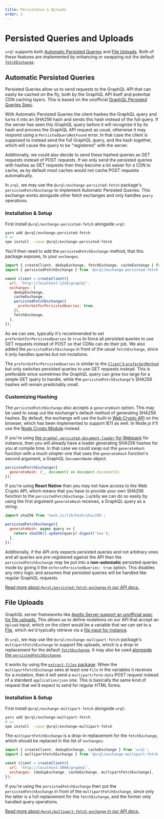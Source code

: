 ```yaml
---
title: Persistence & Uploads
order: 1
---
```


# Persisted Queries and Uploads

`urql` supports both [Automatic Persisted
Queries](https://www.apollographql.com/docs/apollo-server/performance/apq/) and [File
Uploads](https://www.apollographql.com/docs/apollo-server/data/file-uploads/).
Both of these features are implemented by enhancing or swapping out the default
[`fetchExchange`](../api/core.md#fetchexchange).

## Automatic Persisted Queries

Persisted Queries allow us to send requests to the GraphQL API that can easily be cached on the fly,
both by the GraphQL API itself and potential CDN caching layers. This is based on the unofficial
[GraphQL Persisted Queries
Spec](https://github.com/apollographql/apollo-link-persisted-queries#apollo-engine).

With Automatic Persisted Queries the client hashes the GraphQL query and turns it into an SHA256
hash and sends this hash instead of the full query. If the server has seen this GraphQL query before
it will recognise it by its hash and process the GraphQL API request as usual, otherwise it may
respond using a `PersistedQueryNotFound` error. In that case the client is supposed to instead send
the full GraphQL query, and the hash together, which will cause the query to be "registered" with the
server.

Additionally, we could also decide to send these hashed queries as GET requests instead of POST
requests. If we only send the persisted queries with hashes as GET requests then they become a lot
easier for a CDN to cache, as by default most caches would not cache POST requests automatically.

In `urql`, we may use the `@urql/exchange-persisted-fetch` package's `persistedFetchExchange` to
implement Automatic Persisted Queries. This exchange works alongside other fetch exchanges and only
handles `query` operations.

### Installation & Setup

First install `@urql/exchange-persisted-fetch` alongside `urql`:

```sh
yarn add @urql/exchange-persisted-fetch
# or
npm install --save @urql/exchange-persisted-fetch
```

You'll then need to add the `persistedFetchExchange` method, that this package exposes,
to your `exchanges`.

```js
import { createClient, dedupExchange, fetchExchange, cacheExchange } from 'urql';
import { persistedFetchExchange } from '@urql/exchange-persisted-fetch';

const client = createClient({
  url: 'http://localhost:1234/graphql',
  exchanges: [
    dedupExchange,
    cacheExchange,
    persistedFetchExchange({
      preferGetForPersistedQueries: true,
    }),
    fetchExchange,
  ],
});
```

As we can see, typically it's recommended to set `preferGetForPersistedQueries` to `true` to force
all persisted queries to use GET requests instead of POST so that CDNs can do their job.
We also added the `persistedFetchExchange` in front of the usual `fetchExchange`, since it only
handles queries but not mutations.

The `preferGetForPersistedQueries` is similar to the [`Client`'s
`preferGetMethod`](../api/core.md#client) but only switches persisted queries to use GET requests
instead. This is preferable since sometimes the GraphQL query can grow too large for a simple GET
query to handle, while the `persistedFetchExchange`'s SHA256 hashes will remain predictably small.

### Customizing Hashing

The `persistedFetchExchange` also accepts a `generateHash` option. This may be used to swap out the
exchange's default method of generating SHA256 hashes. By default, the exchange will use the
built-in [Web Crypto API](https://developer.mozilla.org/en-US/docs/Web/API/Web_Crypto_API) on the
browser, which has been implemented to support IE11 as well. In Node.js it'll use the [Node
Crypto Module](https://nodejs.org/api/crypto.html) instead.

If you're using [the `graphql-persisted-document-loader` for
Webpack](https://github.com/leoasis/graphql-persisted-document-loader) for instance, then you will
already have a loader generating SHA256 hashes for you at compile time. In that case we could swap
out the `generateHash` function with a much simpler one that uses the `generateHash` function's
second argument, a GraphQL `DocumentNode` object.

```js
persistedFetchExchange({
  generateHash: (_, document) => document.documentId,
});
```

If you're using **React Native** then you may not have access to the Web Crypto API, which means
that you have to provide your own SHA256 function to the `persistedFetchExchange`. Luckily we can do
so easily by using the first argument `generateHash` receives, a GraphQL query as a string.

```js
import sha256 from 'hash.js/lib/hash/sha/256';

persistedFetchExchange({
  generateHash: async query => {
    return sha256().update(query).digest('hex');
  },
});
```

Additionally, if the API only expects persisted queries and not arbitrary ones and all queries are
pre-registered against the API then the `persistedFetchExchange` may be put into a **non-automatic**
persisted queries mode by giving it the `enforcePersistedQueries: true` option. This disables any
retry logic and assumes that persisted queries will be handled like regular GraphQL requests.

[Read more about `@urql/persisted-fetch-exchange` in our API
docs.](../api/persisted-fetch-exchange.md)

## File Uploads

GraphQL server frameworks like [Apollo Server support an unofficial spec for file
uploads.](https://www.apollographql.com/docs/apollo-server/data/file-uploads/) This allows us to
define mutations on our API that accept an `Upload` input, which on the client would be a variable
that we can set to a [File](https://developer.mozilla.org/en-US/docs/Web/API/File), which we'd
typically retrieve via a [file input for
instance](https://developer.mozilla.org/en-US/docs/Web/API/File/Using_files_from_web_applications).

In `urql`, we may use the `@urql/exchange-multipart-fetch` package's `multipartFetchExchange` to
support file uploads, which is a drop-in replacement for the default
[`fetchExchange`](../api/core.md#fetchexchange). It may also be used [alongside the
`persistedFetchExchange`](#automatic-persisted-queries).

It works by using the [`extract-files` package](https://www.npmjs.com/package/extract-files). When
the `multipartFetchExchange` sees at least one `File` in the variables it receives for a mutation,
then it will send a `multipart/form-data` POST request instead of a standard `application/json`
one. This is basically the same kind of request that we'd expect to send for regular HTML forms.

### Installation & Setup

First install `@urql/exchange-multipart-fetch` alongside `urql`:

```sh
yarn add @urql/exchange-multipart-fetch
# or
npm install --save @urql/exchange-multipart-fetch
```

The `multipartFetchExchange` is a drop-in replacement for the `fetchExchange`, which should be
replaced in the list of `exchanges`:

```js
import { createClient, dedupExchange, cacheExchange } from 'urql';
import { multipartFetchExchange } from '@urql/exchange-multipart-fetch';

const client = createClient({
  url: 'http://localhost:3000/graphql',
  exchanges: [dedupExchange, cacheExchange, multipartFetchExchange],
});
```

If you're using the `persistedFetchExchange` then put the `persistedFetchExchange` in front of the
`multipartFetchExchange`, since only the latter is a full replacement for the `fetchExchange`, and
the former only handled query operations.

[Read more about `@urql/multipart-fetch-exchange` in our API
docs.](../api/multipart-fetch-exchange.md)
